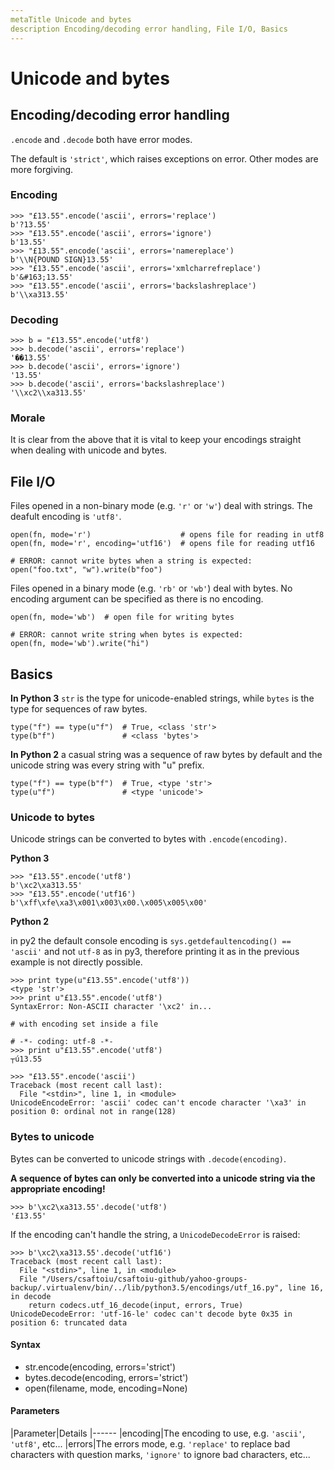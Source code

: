 ```yaml
---
metaTitle Unicode and bytes
description Encoding/decoding error handling, File I/O, Basics
---
```


# Unicode and bytes



## Encoding/decoding error handling


`.encode` and `.decode` both have error modes.

The default is `'strict'`, which raises exceptions on error. Other modes are more forgiving.

### Encoding

```
>>> "£13.55".encode('ascii', errors='replace')
b'?13.55'
>>> "£13.55".encode('ascii', errors='ignore')
b'13.55'
>>> "£13.55".encode('ascii', errors='namereplace')
b'\\N{POUND SIGN}13.55'
>>> "£13.55".encode('ascii', errors='xmlcharrefreplace')
b'&#163;13.55'
>>> "£13.55".encode('ascii', errors='backslashreplace')
b'\\xa313.55'

```

### Decoding

```
>>> b = "£13.55".encode('utf8')
>>> b.decode('ascii', errors='replace')
'��13.55'
>>> b.decode('ascii', errors='ignore')
'13.55'
>>> b.decode('ascii', errors='backslashreplace')
'\\xc2\\xa313.55'

```

### Morale

It is clear from the above that it is vital to keep your encodings straight when dealing with unicode and bytes.



## File I/O


Files opened in a non-binary mode (e.g. `'r'` or `'w'`) deal with strings. The deafult encoding is `'utf8'`.

```
open(fn, mode='r')                    # opens file for reading in utf8
open(fn, mode='r', encoding='utf16')  # opens file for reading utf16

# ERROR: cannot write bytes when a string is expected:
open("foo.txt", "w").write(b"foo")

```

Files opened in a binary mode (e.g. `'rb'` or `'wb'`) deal with bytes. No encoding argument can be specified as there is no encoding.

```
open(fn, mode='wb')  # open file for writing bytes

# ERROR: cannot write string when bytes is expected:
open(fn, mode='wb').write("hi")

```



## Basics


**In Python 3** `str` is the type for unicode-enabled strings, while `bytes` is the type for sequences of raw bytes.

```
type("f") == type(u"f")  # True, <class 'str'>
type(b"f")               # <class 'bytes'>

```

**In Python 2** a casual string was a sequence of raw bytes by default and the unicode string was every string with "u" prefix.

```
type("f") == type(b"f")  # True, <type 'str'>
type(u"f")               # <type 'unicode'>

```

### Unicode to bytes

Unicode strings can be converted to bytes with `.encode(encoding)`.

**Python 3**

```
>>> "£13.55".encode('utf8')
b'\xc2\xa313.55'
>>> "£13.55".encode('utf16')
b'\xff\xfe\xa3\x001\x003\x00.\x005\x005\x00'

```

**Python 2**

in py2 the default console encoding is `sys.getdefaultencoding() == 'ascii'` and not `utf-8` as in py3, therefore printing it as in the previous example is not directly possible.

```
>>> print type(u"£13.55".encode('utf8'))
<type 'str'>
>>> print u"£13.55".encode('utf8')
SyntaxError: Non-ASCII character '\xc2' in...

# with encoding set inside a file

# -*- coding: utf-8 -*-
>>> print u"£13.55".encode('utf8')
┬ú13.55

```

```
>>> "£13.55".encode('ascii')
Traceback (most recent call last):
  File "<stdin>", line 1, in <module>
UnicodeEncodeError: 'ascii' codec can't encode character '\xa3' in position 0: ordinal not in range(128)

```

### Bytes to unicode

Bytes can be converted to unicode strings with `.decode(encoding)`.

**A sequence of bytes can only be converted into a unicode string via the appropriate encoding!**

```
>>> b'\xc2\xa313.55'.decode('utf8')
'£13.55'

```

If the encoding can't handle the string, a `UnicodeDecodeError` is raised:

```
>>> b'\xc2\xa313.55'.decode('utf16')
Traceback (most recent call last):
  File "<stdin>", line 1, in <module>
  File "/Users/csaftoiu/csaftoiu-github/yahoo-groups-backup/.virtualenv/bin/../lib/python3.5/encodings/utf_16.py", line 16, in decode
    return codecs.utf_16_decode(input, errors, True)
UnicodeDecodeError: 'utf-16-le' codec can't decode byte 0x35 in position 6: truncated data

```



#### Syntax


- str.encode(encoding, errors='strict')
- bytes.decode(encoding, errors='strict')
- open(filename, mode, encoding=None)



#### Parameters


|Parameter|Details
|------
|encoding|The encoding to use, e.g. `'ascii'`, `'utf8'`, etc...
|errors|The errors mode, e.g. `'replace'` to replace bad characters with question marks, `'ignore'` to ignore bad characters, etc...

